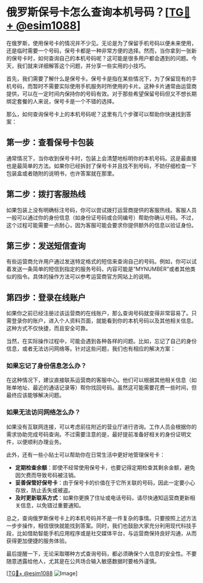 # 俄罗斯保号卡怎么查询本机号码？[[TG💪+ @esim1088](https://t.me/s/esim1088)]

在俄罗斯，使用保号卡的情况并不少见。无论是为了保留手机号码以便未来使用，还是临时需要一个号码，保号卡都是一种非常方便的选择。然而，当你拿到一张新的保号卡时，如何查询自己的本机号码呢？这可能是很多用户都会遇到的问题。今天，我们就来详细解答这个问题，并分享一些实用的小技巧。

首先，我们需要了解什么是保号卡。保号卡是指在某些情况下，为了保留现有的手机号码，而暂时不需要实际使用手机服务时所使用的卡片。这种卡片通常由运营商提供，可以在一定时间内保持你的号码有效。对于那些希望保留号码但又不想长期绑定套餐的人来说，保号卡是一个不错的选择。

那么，如何查询保号卡上的本机号码呢？这里有几个步骤可以帮助你快速找到答案：

## 第一步：查看保号卡包装

通常情况下，当你收到保号卡时，包装上会清楚地标明你的本机号码。这是最直接也是最简单的方法。如果你已经拆封了保号卡并且找不到号码，不妨仔细检查一下包装盒或者随附的说明书，也许答案就在那里。

## 第二步：拨打客服热线

如果包装上没有明确标注号码，你可以尝试拨打运营商提供的客服热线。客服人员一般可以通过你的身份信息（如身份证号码或合同编号）帮助你确认号码。不过，这个过程可能需要一点耐心，因为客服可能会要求你提供额外的信息以验证身份。

## 第三步：发送短信查询

有些运营商允许用户通过发送特定格式的短信来查询自己的号码。例如，你可以试着发送一条简单的短信到指定的服务号码，内容可能是“MYNUMBER”或者其他类似的指令。具体的操作方法可以参考运营商官方网站上的说明。

## 第四步：登录在线账户

如果你之前已经注册过该运营商的在线账户，那么查询号码就变得非常容易了。只需登录你的账户，进入个人资料页面，就能看到你的本机号码以及其他相关信息。这种方式不仅快捷，而且安全可靠。

当然，在实际操作过程中，可能会遇到各种各样的问题。比如，忘记了自己的身份信息，或者无法访问网络等。针对这些问题，我们也有相应的解决方案：

### 如果忘记了身份信息怎么办？

在这种情况下，建议直接联系运营商的客服中心。他们可以根据其他相关信息（如账单地址、最近的通话记录等）帮你找回号码。虽然这可能需要花费一些时间，但最终应该能够解决问题。

### 如果无法访问网络怎么办？

如果没有互联网连接，可以考虑前往附近的营业厅进行咨询。工作人员会根据你的需求协助完成号码查询。不过需要注意的是，最好提前准备好相关的身份证明文件，以便顺利办理业务。

此外，还有一些小贴士可以帮助你在日常生活中更好地管理保号卡：

- **定期检查余额**：即使不经常使用保号卡，也要记得定期检查其剩余金额，避免因欠费而导致号码被注销。
- **妥善保管好保号卡**：由于保号卡的价值在于它所关联的号码，因此一定要小心存放，防止丢失或被盗。
- **及时更新联系方式**：如果你更换了住址或电话号码，请尽快通知运营商更新相关信息，以免错过重要通知。

总之，查询俄罗斯保号卡上的本机号码并不是一件复杂的事情。只要按照上述方法一步步操作，相信很快就能找到答案。同时，我们也鼓励大家充分利用现代科技手段，比如借助智能手机应用程序或是社交媒体平台，与运营商保持良好沟通，从而获得更加便捷的服务体验。

最后提醒一下，无论采取哪种方式查询号码，都必须确保个人信息的安全性。不要随意透露给他人，尤其是在公共场合输入敏感数据时要格外谨慎。

[[TG💪+ @esim1088](https://t.me/s/esim1088) ![Image](https://i.postimg.cc/4NQfJmqS/Snipaste-2025-05-13-00-14-12.png)]